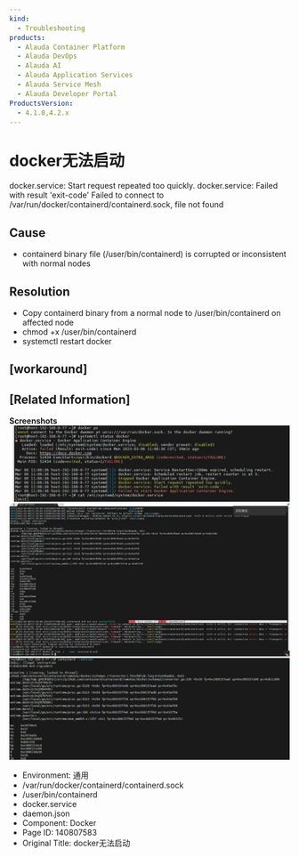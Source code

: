 ```yaml
---
kind:
  - Troubleshooting
products:
  - Alauda Container Platform
  - Alauda DevOps
  - Alauda AI
  - Alauda Application Services
  - Alauda Service Mesh
  - Alauda Developer Portal
ProductsVersion:
  - 4.1.0,4.2.x
---
```

<!-- A type of document that involves encountering a fault, diagnosing it, performing root cause analysis, and providing solutions. -->

# docker无法启动

docker.service: Start request repeated too quickly. docker.service: Failed with result 'exit-code' Failed to connect to /var/run/docker/containerd/containerd.sock, file not found

## Cause
- containerd binary file (/user/bin/containerd) is corrupted or inconsistent with normal nodes

## Resolution
- Copy containerd binary from a normal node to /user/bin/containerd on affected node
- chmod +x /user/bin/containerd
- systemctl restart docker

## [workaround]

## [Related Information]
**Screenshots**
![](assets/dockerwu-fa-qi-dong/image2023-3-8_17-0-58.png)
![](assets/dockerwu-fa-qi-dong/image2023-3-8_17-3-6.png)
![](assets/dockerwu-fa-qi-dong/image2023-3-8_17-6-50.png)
- Environment: 通用
- /var/run/docker/containerd/containerd.sock
- /user/bin/containerd
- docker.service
- daemon.json
- Component: Docker
- Page ID: 140807583
- Original Title: docker无法启动
